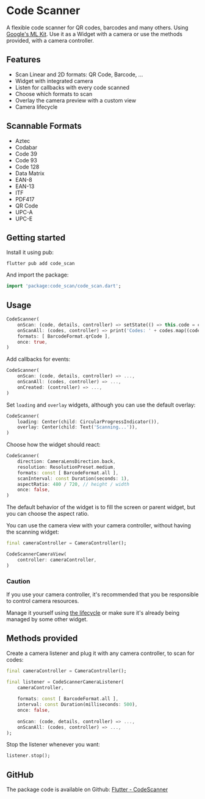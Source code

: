 # Code Scanner

A flexible code scanner for QR codes, barcodes and many others. Using [Google's ML Kit](https://developers.google.com/ml-kit/vision/barcode-scanning). Use it as a Widget with a camera or use the methods provided, with a camera controller.

## Features

* Scan Linear and 2D formats: QR Code, Barcode, ...
* Widget with integrated camera
* Listen for callbacks with every code scanned
* Choose which formats to scan
* Overlay the camera preview with a custom view
* Camera lifecycle

## Scannable Formats

* Aztec
* Codabar
* Code 39
* Code 93
* Code 128
* Data Matrix
* EAN-8
* EAN-13
* ITF
* PDF417
* QR Code
* UPC-A
* UPC-E

## Getting started

Install it using pub:
```
flutter pub add code_scan
```

And import the package:
```dart
import 'package:code_scan/code_scan.dart';
```

## Usage

```dart
CodeScanner(
    onScan: (code, details, controller) => setState(() => this.code = code),
    onScanAll: (codes, controller) => print('Codes: ' + codes.map((code) => code.rawValue).toString()),
    formats: [ BarcodeFormat.qrCode ],
    once: true,
)
``` 

Add callbacks for events:
```dart
CodeScanner(
    onScan: (code, details, controller) => ...,
    onScanAll: (codes, controller) => ...,
    onCreated: (controller) => ...,
)
```

Set `loading` and `overlay` widgets, although you can use the default overlay:
```dart
CodeScanner(
    loading: Center(child: CircularProgressIndicator()),
    overlay: Center(child: Text('Scanning...')),
)
```

Choose how the widget should react:
```dart
CodeScanner(
    direction: CameraLensDirection.back,
    resolution: ResolutionPreset.medium,
    formats: const [ BarcodeFormat.all ],
    scanInterval: const Duration(seconds: 1),
    aspectRatio: 480 / 720, // height / width
    once: false,
)
```

The default behavior of the widget is to fill the screen or parent widget, but you can choose the aspect ratio.

You can use the camera view with your camera controller, without having the scanning widget:
```dart
final cameraController = CameraController();

CodeScannerCameraView(
    controller: cameraController,
)
```

### Caution

If you use your camera controller, it's recommended that you be responsible to control camera resources.

Manage it yourself using [the lifecycle](https://pub.dev/packages/camera#handling-lifecycle-states) or make sure it's already being managed by some other widget.

## Methods provided

Create a camera listener and plug it with any camera controller, to scan for codes:
```dart
final cameraController = CameraController();

final listener = CodeScannerCameraListener(
    cameraController,
    
    formats: const [ BarcodeFormat.all ],
    interval: const Duration(milliseconds: 500),
    once: false,
    
    onScan: (code, details, controller) => ...,
    onScanAll: (codes, controller) => ...,
);
```

Stop the listener whenever you want:
```dart
listener.stop();
```

## GitHub

The package code is available on Github: [Flutter - CodeScanner](https://github.com/DrafaKiller/CodeScanner-flutter)

